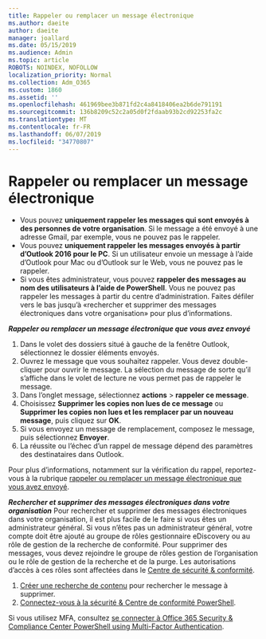 ```yaml
---
title: Rappeler ou remplacer un message électronique
ms.author: daeite
author: daeite
manager: joallard
ms.date: 05/15/2019
ms.audience: Admin
ms.topic: article
ROBOTS: NOINDEX, NOFOLLOW
localization_priority: Normal
ms.collection: Adm_O365
ms.custom: 1860
ms.assetid: ''
ms.openlocfilehash: 461969bee3b871fd2c4a8418406ea2b6de791191
ms.sourcegitcommit: 136b8209c52c2a05d0f2fdaab93b2cd92253fa2c
ms.translationtype: MT
ms.contentlocale: fr-FR
ms.lasthandoff: 06/07/2019
ms.locfileid: "34770807"
---
```

# <a name="recall-or-replace-an-email-message"></a>Rappeler ou remplacer un message électronique

- Vous pouvez **uniquement rappeler les messages qui sont envoyés à des personnes de votre organisation**. Si le message a été envoyé à une adresse Gmail, par exemple, vous ne pouvez pas le rappeler.
- Vous pouvez **uniquement rappeler les messages envoyés à partir d’Outlook 2016 pour le PC**. Si un utilisateur envoie un message à l’aide d’Outlook pour Mac ou d’Outlook sur le Web, vous ne pouvez pas le rappeler.
- Si vous êtes administrateur, vous pouvez **rappeler des messages au nom des utilisateurs à l’aide de PowerShell**. Vous ne pouvez pas rappeler les messages à partir du centre d’administration. Faites défiler vers le bas jusqu’à «rechercher et supprimer des messages électroniques dans votre organisation» pour plus d’informations.

***Rappeler ou remplacer un message électronique que vous avez envoyé***
1. Dans le volet des dossiers situé à gauche de la fenêtre Outlook, sélectionnez le dossier éléments envoyés.
2. Ouvrez le message que vous souhaitez rappeler. Vous devez double-cliquer pour ouvrir le message. La sélection du message de sorte qu’il s’affiche dans le volet de lecture ne vous permet pas de rappeler le message.
3. Dans l’onglet message, sélectionnez **actions** > **rappeler ce message**.
4. Choisissez **Supprimer les copies non lues de ce message** ou **Supprimer les copies non lues et les remplacer par un nouveau message**, puis cliquez sur **OK**.
5. Si vous envoyez un message de remplacement, composez le message, puis sélectionnez **Envoyer**.
6. La réussite ou l’échec d’un rappel de message dépend des paramètres des destinataires dans Outlook. 

Pour plus d’informations, notamment sur la vérification du rappel, reportez-vous à la rubrique [rappeler ou remplacer un message électronique que vous avez envoyé](https://support.office.com/article/35027f88-d655-4554-b4f8-6c0729a723a0).

***Rechercher et supprimer des messages électroniques dans votre organisation*** Pour rechercher et supprimer des messages électroniques dans votre organisation, il est plus facile de le faire si vous êtes un administrateur général. Si vous n’êtes pas un administrateur général, votre compte doit être ajouté au groupe de rôles gestionnaire eDiscovery ou au rôle de gestion de la recherche de conformité. Pour supprimer des messages, vous devez rejoindre le groupe de rôles gestion de l’organisation ou le rôle de gestion de la recherche et de la purge. Les autorisations d’accès à ces rôles sont affectées dans le [Centre de sécurité & conformité](https://protection.office.com/).

1. [Créer une recherche de contenu](https://docs.microsoft.com/office365/securitycompliance/content-search) pour rechercher le message à supprimer.
2. [Connectez-vous à la sécurité & Centre de conformité PowerShell](https://docs.microsoft.com/powershell/exchange/office-365-scc/connect-to-scc-powershell/connect-to-scc-powershell?view=exchange-ps). 

Si vous utilisez MFA, consultez [se connecter à Office 365 Security & Compliance Center PowerShell using Multi-Factor Authentication](https://docs.microsoft.com/powershell/exchange/office-365-scc/connect-to-scc-powershell/mfa-connect-to-scc-powershell?view=exchange-ps). 